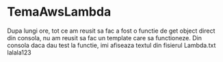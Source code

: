 # TemaAwsLambda

Dupa lungi ore, tot ce am reusit sa fac a fost o functie de get object direct din consola, nu am reusit sa fac un template care sa functioneze. Din consola daca dau test la functie, imi afiseaza textul din fisierul Lambda.txt
lalala123

